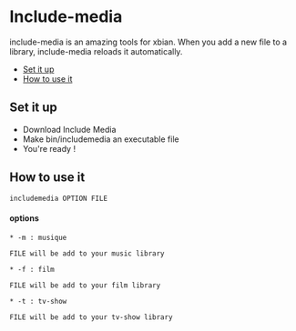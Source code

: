 # Include-media

include-media is an amazing tools for xbian. When you add a new file to a library, include-media reloads it automatically.

* [Set it up](#set-it-up)
* [How to use it](#how-to-use-it)

## Set it up

* Download Include Media
* Make bin/includemedia an executable file
* You're ready !

## How to use it

```
includemedia OPTION FILE
```

#### options
```
* -m : musique
```
    FILE will be add to your music library
```
* -f : film
```
    FILE will be add to your film library
```
* -t : tv-show
```
    FILE will be add to your tv-show library

